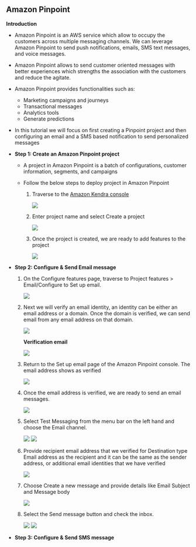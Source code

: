## Amazon Pinpoint

**Introduction**

- Amazon Pinpoint is an AWS service which allow to occupy the customers across multiple messaging channels. We can leverage Amazon Pinpoint to send push notifications, emails, SMS text messages, and voice messages. 

- Amazon Pinpoint allows to send customer oriented messages with better experiences which strengths the association with the customers and reduce the agitate.

- Amazon Pinpoint provides functionalities such as:

  - Marketing campaigns and journeys
  - Transactional messages
  - Analytics tools
  - Generate predictions

- In this tutorial we will focus on first creating a Pinpoint project and then configuring an email and a SMS based notification to send personalized messages

- **Step 1: Create an Amazon Pinpoint project**
  
  - A project in Amazon Pinpoint is a batch of configurations, customer information, segments, and campaigns
  - Follow the below steps to deploy project in Amazon Pinpoint
    
    1. Traverse to the <a href="https://console.aws.amazon.com/pinpoint/">Amazon Kendra console</a> 

        <img src="images/image1.png" class="inline"/> 
           
    2. Enter project name and select Create a project 
     
        <img src="images/image2.png" class="inline"/> 
     
    3. Once the project is created, we are ready to add features to the project
     
        <img src="images/image3.png" class="inline"/> 

- **Step 2: Configure & Send Email message**
    
    1. On the Configure features page, traverse to Project features > Email/Configure to Set up email.

        <img src="images/image3.png" class="inline"/> 
           
    2. Next we will verify an email identity, an identity can be either an email address or a domain. Once the domain is verified, we can send email from any email address on that domain.
     
        <img src="images/image4.png" class="inline"/> 
        
        **Verification email**
        
        <img src="images/image5.png" class="inline"/> 
     
    3. Return to the Set up email page of the Amazon Pinpoint console. The email address shows as verified
        
        <img src="images/image6.png" class="inline"/>

    4. Once the email address is verified, we are ready to send an email messages.

        <img src="images/image7.png" class="inline"/> 
    
    5. Select Test Messaging from the menu bar on the left hand and choose the Email channel.

        <img src="images/image8.png" class="inline"/> 
        
        <img src="images/image9.png" class="inline"/>
    
    6. Provide recipient email address that we verified for Destination type Email address as the recipient and it can be the same as the sender address, or additional email identities that we have verified
    
        <img src="images/image10.png" class="inline"/>
        
    7.  Choose Create a new message and provide details like Email Subject and Message body
    
        <img src="images/image11.png" class="inline"/>
    
    8. Select the Send message button and check the inbox.

        <img src="images/image12.png" class="inline"/>
        
        <img src="images/image13.png" class="inline"/>




- **Step 3: Configure & Send SMS message**
